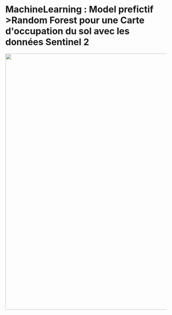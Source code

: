 # MachineLearning : Model prefictif >Random Forest pour une Carte d'occupation du sol avec les données Sentinel 2
<p align="center">
  <img width="800" src="MachineLearning/figures/OCS.png">
</p>
